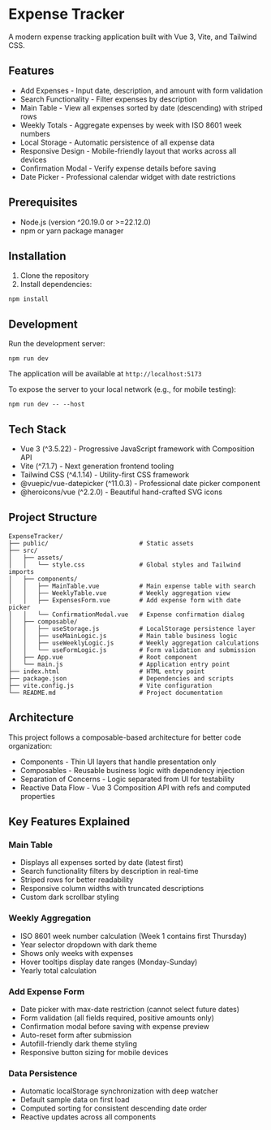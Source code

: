 # Expense Tracker

A modern expense tracking application built with Vue 3, Vite, and Tailwind CSS.

## Features

- Add Expenses - Input date, description, and amount with form validation
- Search Functionality - Filter expenses by description
- Main Table - View all expenses sorted by date (descending) with striped rows
- Weekly Totals - Aggregate expenses by week with ISO 8601 week numbers
- Local Storage - Automatic persistence of all expense data
- Responsive Design - Mobile-friendly layout that works across all devices
- Confirmation Modal - Verify expense details before saving
- Date Picker - Professional calendar widget with date restrictions

## Prerequisites

- Node.js (version ^20.19.0 or >=22.12.0)
- npm or yarn package manager

## Installation

1. Clone the repository
2. Install dependencies:

```terminal
npm install
```

## Development

Run the development server:

```terminal
npm run dev
```

The application will be available at `http://localhost:5173`

To expose the server to your local network (e.g., for mobile testing):

```terminal
npm run dev -- --host
```

## Tech Stack

- Vue 3 (^3.5.22) - Progressive JavaScript framework with Composition API
- Vite (^7.1.7) - Next generation frontend tooling
- Tailwind CSS (^4.1.14) - Utility-first CSS framework
- @vuepic/vue-datepicker (^11.0.3) - Professional date picker component
- @heroicons/vue (^2.2.0) - Beautiful hand-crafted SVG icons

## Project Structure

```
ExpenseTracker/
├── public/                         # Static assets
├── src/
│   ├── assets/
│   │   └── style.css               # Global styles and Tailwind imports
│   ├── components/
│   │   ├── MainTable.vue           # Main expense table with search
│   │   ├── WeeklyTable.vue         # Weekly aggregation view
│   │   ├── ExpensesForm.vue        # Add expense form with date picker
│   │   └── ConfirmationModal.vue   # Expense confirmation dialog
│   ├── composable/
│   │   ├── useStorage.js           # LocalStorage persistence layer
│   │   ├── useMainLogic.js         # Main table business logic
│   │   ├── useWeeklyLogic.js       # Weekly aggregation calculations
│   │   └── useFormLogic.js         # Form validation and submission
│   ├── App.vue                     # Root component
│   └── main.js                     # Application entry point
├── index.html                      # HTML entry point
├── package.json                    # Dependencies and scripts
├── vite.config.js                  # Vite configuration
└── README.md                       # Project documentation
```

## Architecture

This project follows a composable-based architecture for better code organization:

- Components - Thin UI layers that handle presentation only
- Composables - Reusable business logic with dependency injection
- Separation of Concerns - Logic separated from UI for testability
- Reactive Data Flow - Vue 3 Composition API with refs and computed properties

## Key Features Explained

### Main Table
- Displays all expenses sorted by date (latest first)
- Search functionality filters by description in real-time
- Striped rows for better readability
- Responsive column widths with truncated descriptions
- Custom dark scrollbar styling

### Weekly Aggregation
- ISO 8601 week number calculation (Week 1 contains first Thursday)
- Year selector dropdown with dark theme
- Shows only weeks with expenses
- Hover tooltips display date ranges (Monday-Sunday)
- Yearly total calculation

### Add Expense Form
- Date picker with max-date restriction (cannot select future dates)
- Form validation (all fields required, positive amounts only)
- Confirmation modal before saving with expense preview
- Auto-reset form after submission
- Autofill-friendly dark theme styling
- Responsive button sizing for mobile devices

### Data Persistence
- Automatic localStorage synchronization with deep watcher
- Default sample data on first load
- Computed sorting for consistent descending date order
- Reactive updates across all components